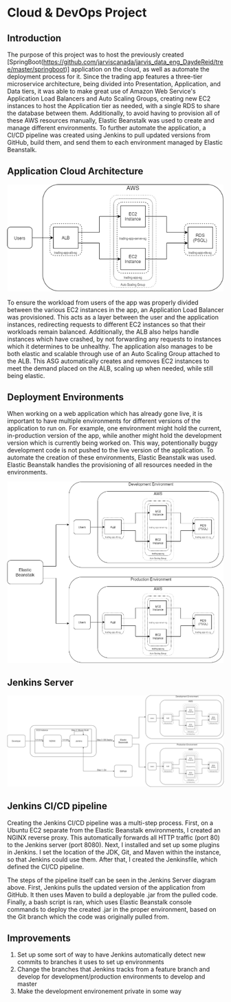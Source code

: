 # Cloud & DevOps Project
## Introduction
The purpose of this project was to host the previously created [SpringBoot(https://github.com/jarviscanada/jarvis_data_eng_DaydeReid/tree/master/springboot)] 
application on the cloud, as well as automate the deployment process for it. Since the trading app features a three-tier
microservice architecture, being divided into Presentation, Application, and Data tiers, it was able to make great use of 
Amazon Web Service's Application Load Balancers and Auto Scaling Groups, creating new EC2 instances to host the Application tier as needed, with
a single RDS to share the database between them. Additionally, to avoid having to provision all of these AWS resources
manually, Elastic Beanstalk was used to create and manage different environments. To further automate the application,
a CI/CD pipeline was created using Jenkins to pull updated versions from GitHub, build them, and send them to each environment
managed by Elastic Beanstalk.

## Application Cloud Architecture
![Application Cloud Architecture](./.assets/cloud_architecture_diagram.png)

To ensure the workload from users of the app was properly divided between the various EC2 instances in the app, an
Application Load Balancer was provisioned. This acts as a layer between the user and the application instances, redirecting
requests to different EC2 instances so that their workloads remain balanced. Additionally, the ALB also helps handle
instances which have crashed, by not forwarding any requests to instances which it determines to be unhealthy.
The application also manages to be both elastic and scalable through use of an Auto Scaling Group attached to the ALB.
This ASG automatically creates and removes EC2 instances to meet the demand placed on the ALB, scaling up when needed,
while still being elastic.

## Deployment Environments
When working on a web application which has already gone live, it is important to have multiple environments for
different versions of the application to run on. For example, one environment might hold the current, in-production
version of the app, while another might hold the development version which is currently being worked on. This way,
potentionally buggy development code is not pushed to the live version of the application. To automate the creation of
these environments, Elastic Beanstalk was used. Elastic Beanstalk handles the provisioning of all resources needed
in the environments.

![Application Cloud Architecture](./.assets/deployment_environments_diagram.png)

## Jenkins Server
![Jenkins Server](./.assets/jenkins_server_diagram.png)

## Jenkins CI/CD pipeline
Creating the Jenkins CI/CD pipeline was a multi-step process. First, on a Ubuntu EC2 separate from the Elastic Beanstalk environments, I created an NGINX reverse proxy. This automatically
forwards all HTTP traffic (port 80) to the Jenkins server (port 8080). Next, I installed and set up some plugins in Jenkins. I set the location of the JDK, Git, and Maven within the instance, so
that Jenkins could use them. After that, I created the Jenkinsfile, which defined the CI/CD pipeline.

The steps of the pipeline itself can be seen in the Jenkins Server diagram above. First, Jenkins pulls the updated version of the application from GitHub. It then uses Maven to build a deployable
.jar from the pulled code. Finally, a bash script is ran, which uses Elastic Beanstalk console commands to deploy the created .jar in the proper environment, based on the Git branch which the
code was originally pulled from.

## Improvements
1. Set up some sort of way to have Jenkins automatically detect new commits to branches it uses to set up environments
2. Change the branches that Jenkins tracks from a feature branch and develop for development/production environments to develop and master
3. Make the development environement private in some way